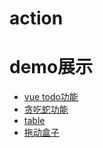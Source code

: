 # action

# demo展示
- [vue todo功能](https://jxiangji.github.io/action/vue/todo)
- [贪吃蛇功能](https://jxiangji.github.io/action/demo/demo1)
- [table](https://jxiangji.github.io/action/table/index)
- [拖动盒子](https://jxiangji.github.io/action/demo/dragMove)

